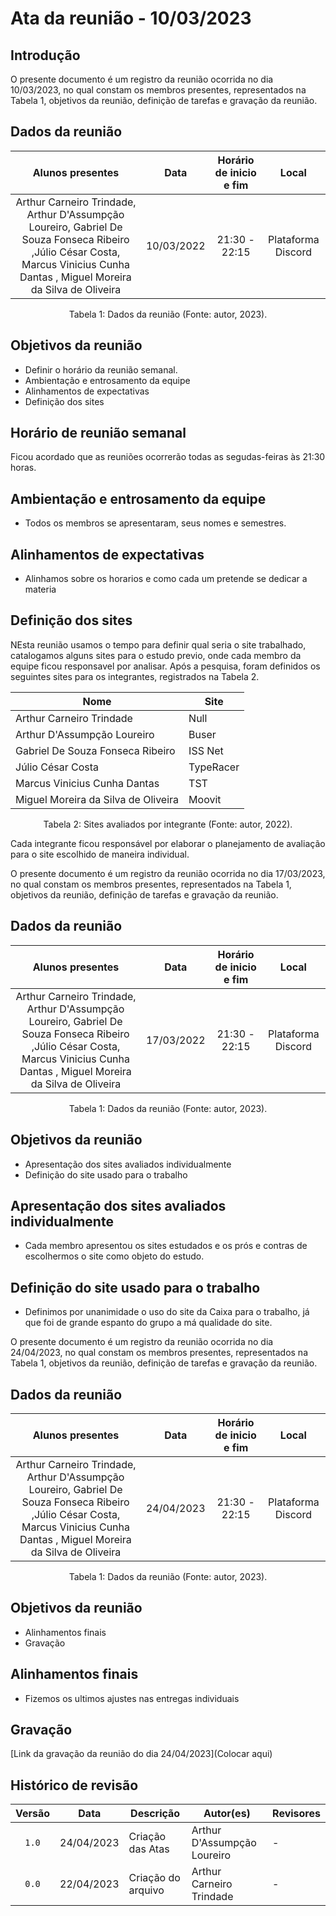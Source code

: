 # Ata da reunião - 10/03/2023

## Introdução

O presente documento é um registro da reunião ocorrida no dia 10/03/2023, no qual constam os membros presentes, representados na Tabela 1, objetivos da reunião, definição de tarefas e gravação da reunião.

## Dados da reunião

|                                    Alunos presentes                                     |    Data    | Horário de inicio e fim |      Local       |
| :-------------------------------------------------------------------------------------: | :--------: | :---------------------: | :--------------: |
| Arthur Carneiro Trindade, Arthur D'Assumpção Loureiro, Gabriel De Souza Fonseca Ribeiro ,Júlio César Costa, Marcus Vinicius Cunha Dantas , Miguel Moreira da Silva de Oliveira     | 10/03/2022 |      21:30 - 22:15      | Plataforma Discord |

<div style="text-align: center">
<p> Tabela 1: Dados da reunião (Fonte: autor, 2023). </p>
</div>

## Objetivos da reunião

- Definir o horário da reunião semanal.
- Ambientação e entrosamento da equipe 
- Alinhamentos de expectativas
- Definição dos sites 

## Horário de reunião semanal

Ficou acordado que as reuniões ocorrerão todas as segudas-feiras às 21:30 horas.

## Ambientação e entrosamento da equipe

- Todos os membros se apresentaram, seus nomes e semestres.

## Alinhamentos de expectativas

- Alinhamos sobre os horarios e como cada um pretende se dedicar a materia 


## Definição dos sites 

NEsta reunião usamos o tempo para definir qual seria o site trabalhado, catalogamos alguns sites para o estudo previo, onde cada membro da equipe ficou responsavel por analisar. Após a pesquisa, foram definidos os seguintes sites para os integrantes, registrados na Tabela 2.

| Nome          | Site               |
| ------------- | ------------------ |
| Arthur Carneiro Trindade             | Null               | 
| Arthur D'Assumpção Loureiro          | Buser              |
| Gabriel De Souza Fonseca Ribeiro     | ISS Net            |
| Júlio César Costa                    | TypeRacer          |
| Marcus Vinicius Cunha Dantas         | TST                |
| Miguel Moreira da Silva de Oliveira  | Moovit             |

<div style="text-align: center">
<p> Tabela 2: Sites avaliados por integrante (Fonte: autor, 2022). </p>
</div>

Cada integrante ficou responsável por elaborar o planejamento de avaliação para o site escolhido de maneira individual.

O presente documento é um registro da reunião ocorrida no dia 17/03/2023, no qual constam os membros presentes, representados na Tabela 1, objetivos da reunião, definição de tarefas e gravação da reunião.

## Dados da reunião

|                                    Alunos presentes                                     |    Data    | Horário de inicio e fim |      Local       |
| :-------------------------------------------------------------------------------------: | :--------: | :---------------------: | :--------------: |
| Arthur Carneiro Trindade, Arthur D'Assumpção Loureiro, Gabriel De Souza Fonseca Ribeiro ,Júlio César Costa, Marcus Vinicius Cunha Dantas , Miguel Moreira da Silva de Oliveira     | 17/03/2022 |      21:30 - 22:15      | Plataforma Discord |

<div style="text-align: center">
<p> Tabela 1: Dados da reunião (Fonte: autor, 2023). </p>
</div>

## Objetivos da reunião
-  Apresentação dos sites avaliados individualmente
-  Definição do site usado para o trabalho  

## Apresentação dos sites avaliados individualmente
- Cada membro apresentou os sites estudados e os prós e contras de escolhermos o site como objeto do estudo.




##  Definição do site usado para o trabalho  
- Definimos por unanimidade o uso do site da Caixa para o trabalho, já que foi de grande espanto do grupo a má qualidade do site.




O presente documento é um registro da reunião ocorrida no dia 24/04/2023, no qual constam os membros presentes, representados na Tabela 1, objetivos da reunião, definição de tarefas e gravação da reunião.

## Dados da reunião

|                                    Alunos presentes                                     |    Data    | Horário de inicio e fim |      Local       |
| :-------------------------------------------------------------------------------------: | :--------: | :---------------------: | :--------------: |
| Arthur Carneiro Trindade, Arthur D'Assumpção Loureiro, Gabriel De Souza Fonseca Ribeiro ,Júlio César Costa, Marcus Vinicius Cunha Dantas , Miguel Moreira da Silva de Oliveira     | 24/04/2023 |      21:30 - 22:15      | Plataforma Discord |

<div style="text-align: center">
<p> Tabela 1: Dados da reunião (Fonte: autor, 2023). </p>
</div>


## Objetivos da reunião
-  Alinhamentos finais
-  Gravação

## Alinhamentos finais
- Fizemos os ultimos ajustes nas entregas individuais

## Gravação


[Link da gravação da reunião do dia 24/04/2023](Colocar aqui)


## Histórico de revisão

| Versão     | Data        | Descrição            | Autor(es)                          | Revisores  |
| :--------: | :---------: | -------------------- | ---------------------------------- | ---------- |
| `1.0`      |  24/04/2023 | Criação das Atas     | Arthur D'Assumpção Loureiro        | -
| `0.0`      |  22/04/2023 | Criação do arquivo   | Arthur Carneiro Trindade           | -          |




